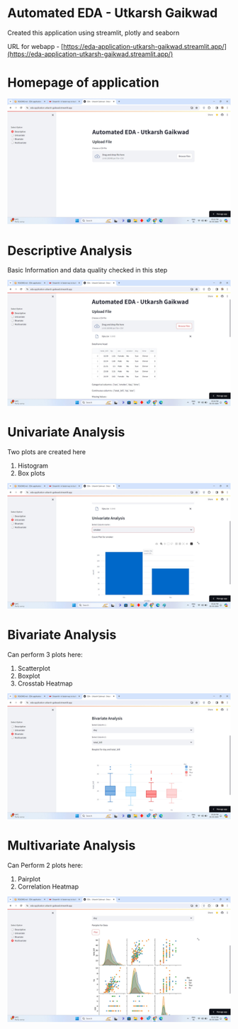 # Automated EDA - Utkarsh Gaikwad

Created this application using streamlit, plotly and seaborn

URL for webapp - [https://eda-application-utkarsh-gaikwad.streamlit.app/](https://eda-application-utkarsh-gaikwad.streamlit.app/)

# Homepage of application

![Home page](./UI/UI%201.jpg)

# Descriptive Analysis

Basic Information and data quality checked in this step

![Descriptive](./UI/UI%20Descriptive.jpg)

# Univariate Analysis

Two plots are created here
1. Histogram
2. Box plots

![Univariate](./UI/UI%20Univariate.jpg)

# Bivariate Analysis

Can perform 3 plots here:
1. Scatterplot 
2. Boxplot
3. Crosstab Heatmap

![Bivariate](./UI/UI%20Bivariate.jpg)

# Multivariate Analysis

Can Perform 2 plots here:
1. Pairplot
2. Correlation Heatmap

![Multivariate](./UI/UI%20Multivariate.jpg)
